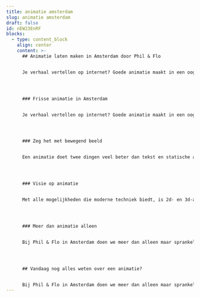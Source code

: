 ```yaml
---
title: animatie amsterdam
slug: animatie amsterdam
draft: false
id: nEW23EnRF
blocks:
  - type: content_block
    align: center
    content: >-
      ## Animatie laten maken in Amsterdam door Phil & Flo


      Je verhaal vertellen op internet? Goede animatie maakt in een oogopslag duidelijk wat de boodschap is. Phil & Flo maakt video’s met de perfecte mix van beeld, geluid en animatie.




      ### Frisse animatie in Amsterdam


      Je verhaal vertellen op internet? Goede animatie maakt in een oogopslag duidelijk wat de boodschap is. Phil & Flo maakt video’s met de perfecte mix van beeld, geluid en animatie. Ons team van animators en marketeers in Amsterdam is klaar om samen te werken met bedrijven, instanties en ondernemers die op zoek zijn naar een frisse manier van storytelling en videomarketing. We richten ons op online marketing met unieke, op maat gemaakte animatiefilm.




      ### Zeg het met bewegend beeld


      Een animatie doet twee dingen veel beter dan tekst en statische afbeeldingen: opvallen en een verhaal vertellen. Je pakt de aandacht met graphics en een stijl die je doelgroep aanspreken, en goed bij je bedrijf passen. In een duidelijke, luchtige en sfeervolle animatie vertel je een verhaal op een speelse of juist serieuze manier. Daar zetten we natuurlijk ook passende achtergrondmuziek, geluidseffecten en een prettige voice-over voor in. Hoe dan ook, de boodschap komt altijd helder over.




      ### Visie op animatie


      Met alle mogelijkheden die moderne techniek biedt, is 2d- en 3d-animatie voor iedereen binnen bereik. Dat vraagt meer dan ooit om een onderscheidende visie. Wij geloven dat een animatiefilm om drie elementen moet gaan: trots, geluk en succes. Die elementen verpakken we tot een sfeervolle animatie, waarin jouw stijl en boodschap de hoofdrol spelen. Dat lukt alleen als we samen met jou een concept op maat maken, en kiezen voor een unieke stijl.




      ### Meer dan animatie alleen


      Bij Phil & Flo in Amsterdam doen we meer dan alleen maar sprankelende animaties in elkaar zetten. We helpen je ook op weg om met deze animatie je promotiecampagnes, social-mediastrategie en klantenservice naar het volgende niveau te tillen. We optimaliseren de video’s voor een betere vindbaarheid in zoekmachines, en adviseren je over gericht adverteren met video’s. Meer weten? Neem dan vrijblijvend contact met ons op.




      ## Vandaag nog alles weten over een animatie?


      Bij Phil & Flo in Amsterdam doen we meer dan alleen maar sprankelende animaties in elkaar zetten. We helpen je ook op weg om met deze animatie je promotiecampagnes, social-mediastrategie en klantenservice naar het volgende niveau te tillen.
---
```

